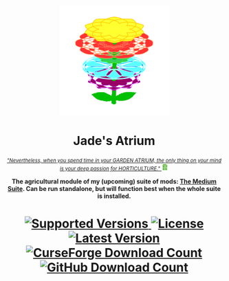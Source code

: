 <p align="center">
    <img src="https://raw.githubusercontent.com/The-Incipisphere/Jades-Atrium/refs/heads/main/src/main/resources/spirograph_flower.png" height="256" alt="Some weird fuckin' spirograph flower thing that Jade grows.">
</p>
<h1 align="center">Jade's Atrium</h1>
<p align="center">
    <i>
        <small>
            <a href="https://www.homestuck.com/story/768" title="Homestuck (Page 768)">
                "Nevertheless, when you spend time in your GARDEN ATRIUM, the only thing on your mind is your deep passion for HORTICULTURE."
                <img src="https://raw.githubusercontent.com/The-Incipisphere/SkaiaLib/refs/heads/main/src/main/resources/sburb.svg" width="16" alt="Sburb Logo">
            </a>
        </small>
    </i>
</p> 
<p align="center">
    <b>The agricultural module of my (upcoming) suite of mods: <a href="https://github.com/topics/the-medium-suite">The Medium Suite</a>. Can be run standalone, but will function best when the whole suite is installed.</b>
</p>
<h1 align="center">
    <a href="https://www.curseforge.com/minecraft/mc-mods/jades-atrium">
        <img src="https://img.shields.io/badge/Available%20for-MC%201.20.1%20-informational?style=for-the-badge" alt="Supported Versions">
    </a>
    <a href="https://github.com/The-Incipisphere/Jades-Atrium/blob/main/LICENSE"><img src="https://img.shields.io/github/license/The-Incipisphere/Jades-Atrium?style=for-the-badge" alt="License">
    </a>
    <a href="https://github.com/The-Incipisphere/Jades-Atrium/releases">
        <img src="https://img.shields.io/github/v/release/The-Incipisphere/Jades-Atrium?sort=semver&display_name=release&style=for-the-badge&label=Latest%20Version" alt="Latest Version" >
    </a>
    <br>
    <a href="https://www.curseforge.com/minecraft/mc-mods/jades-atrium">
        <img src="https://cf.way2muchnoise.eu/1199049.svg?badge_style=for_the_badge" alt="CurseForge Download Count">
    </a>
    <a href="https://github.com/The-Incipisphere/Jades-Atrium/releases">
        <img src="https://img.shields.io/github/downloads/The-Incipisphere/Jades-Atrium/total?sort=semver&logo=github&label=&style=for-the-badge&color=2d2d2d&labelColor=545454&logoColor=FFFFFF" alt="GitHub Download Count">
    </a>
</h1>